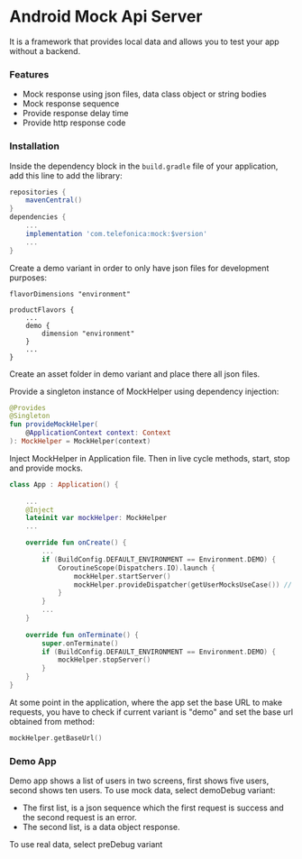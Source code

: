 # Android Mock Api Server

It is a framework that provides local data and allows you to test your app without a backend.

### Features

- Mock response using json files, data class object or string bodies
- Mock response sequence
- Provide response delay time
- Provide http response code

### Installation

Inside the dependency block in the `build.gradle` file of your application, add this line to add the library:
```Groovy
repositories {
    mavenCentral()
}
dependencies {
    ...
    implementation 'com.telefonica:mock:$version'
    ...
}
```

Create a demo variant in order to only have json files for development purposes:
```Gradle
flavorDimensions "environment"

productFlavors {
    ...
    demo {
        dimension "environment"
    }
    ...
}
```
Create an asset folder in demo variant and place there all json files.

Provide a singleton instance of MockHelper using dependency injection:
```Kotlin
@Provides
@Singleton
fun provideMockHelper(
    @ApplicationContext context: Context
): MockHelper = MockHelper(context)
```

Inject MockHelper in Application file. Then in live cycle methods, start, stop and provide mocks.
```Kotlin
class App : Application() {
    
    ...
    @Inject
    lateinit var mockHelper: MockHelper
    ...

    override fun onCreate() {
        ...
        if (BuildConfig.DEFAULT_ENVIRONMENT == Environment.DEMO) {
            CoroutineScope(Dispatchers.IO).launch {
                mockHelper.startServer()
                mockHelper.provideDispatcher(getUserMocksUseCase()) // This use case provide a List<Mock>
            }
        }
        ...
    }
 
    override fun onTerminate() {
        super.onTerminate()
        if (BuildConfig.DEFAULT_ENVIRONMENT == Environment.DEMO) {
            mockHelper.stopServer()
        }
    }
}
```

At some point in the application, where the app set the base URL to make requests, you have to check if current variant is "demo" and set the base url obtained from method:

```Kotlin
mockHelper.getBaseUrl()
```

### Demo App

Demo app shows a list of users in two screens, first shows five users, second shows ten users.
To use mock data, select demoDebug variant:
- The first list, is a json sequence which the first request is success and the second request is an error.
- The second list, is a data object response.

To use real data, select preDebug variant

